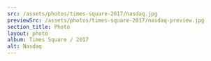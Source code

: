 ```yaml
---
src: /assets/photos/times-square-2017/nasdaq.jpg
previewSrc: /assets/photos/times-square-2017/nasdaq-preview.jpg
section_title: Photo
layout: photo
album: Times Square / 2017
alt: Nasdaq
---
```

